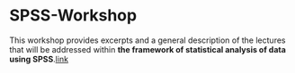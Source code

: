 # SPSS-Workshop

This workshop provides excerpts and a general description of the lectures that will be addressed within **the framework of statistical analysis of data using SPSS**.[link](https://www.youtube.com/watch?v=8JC_Azwhsnc)
